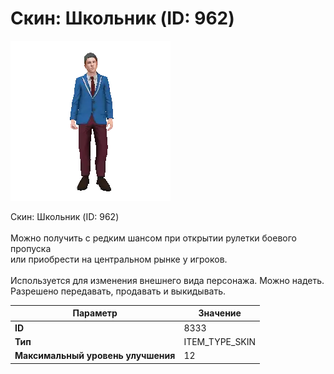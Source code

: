 # Скин: Школьник (ID: 962)

![Item Image](../img/8333.webp?raw=true)

Скин: Школьник (ID: 962)<br><br>Можно получить с редким шансом при открытии рулетки боевого пропуска<br>или приобрести на центральном рынке у игроков.<br><br>Используется для изменения внешнего вида персонажа. Можно надеть.<br>Разрешено передавать, продавать и выкидывать.


| Параметр | Значение |
|----------|----------|
| **ID** | 8333 |
| **Тип** | ITEM_TYPE_SKIN |
| **Максимальный уровень улучшения** | 12 |

